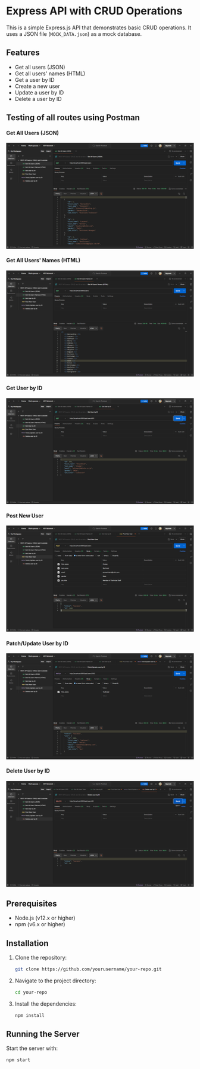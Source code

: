 # Express API with CRUD Operations

This is a simple Express.js API that demonstrates basic CRUD operations. It uses a JSON file (`MOCK_DATA.json`) as a mock database.

## Features

- Get all users (JSON)
- Get all users' names (HTML)
- Get a user by ID
- Create a new user
- Update a user by ID
- Delete a user by ID

## Testing of all routes using Postman
#### Get All Users (JSON)
![alt text](./Testing%20Screenshots/image.png)

#### Get All Users' Names (HTML)
![alt text](./Testing%20Screenshots/image2.png)

#### Get User by ID
![alt text](./Testing%20Screenshots/image3.png)

#### Post New User
![alt text](./Testing%20Screenshots/image4.png)

#### Patch/Update User by ID
![alt text](./Testing%20Screenshots/image5.png)

#### Delete User by ID
![alt text](./Testing%20Screenshots/image6.png)

## Prerequisites

- Node.js (v12.x or higher)
- npm (v6.x or higher)

## Installation

1. Clone the repository:

    ```bash
    git clone https://github.com/yourusername/your-repo.git
    ```

2. Navigate to the project directory:

    ```bash
    cd your-repo
    ```

3. Install the dependencies:

    ```bash
    npm install
    ```

## Running the Server

Start the server with:

```bash
npm start
```


